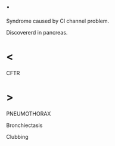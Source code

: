 # .

Syndrome caused by Cl channel problem.

Discovererd in pancreas.

# <

CFTR

# >

PNEUMOTHORAX

Bronchiectasis

Clubbing
